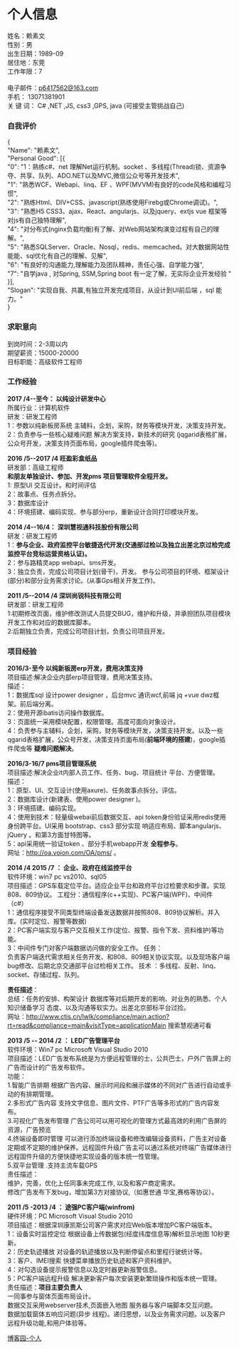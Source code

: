 # 个人信息
姓名：赖素文 <br />
性别：男<br />
出生日期：1989-09  
居住地：东莞<br />
工作年限：7 <br />       
电子邮件：p6417562@163.com<br />
手机： 13071381901<br />
关 键 词： C# ,NET ,JS, css3 ,GPS, java (可接受主管挑战自己)<br />

### 自我评价
{<br />
"Name": "赖素文",<br />
"Personal Good": [{<br />
"0": "1：熟练c#、net 理解Net运行机制。socket 、多线程(Thread)锁、资源争夺、共享、队列、ADO.NET以及MVC,微信公众号等开发技术",<br />
"1": "熟悉WCF、Webapi、linq、EF 、WPF(MVVM)有良好的code风格和编程习惯",<br />
"2": "熟练Html、DIV+CSS、javascript(熟练使用Firebg或Chrome调试)。",<br />
"3": "熟悉H5 CSS3、ajax、React、angularjs、以及jquery、extjs vue 框架等<br />
对js有自己独特理解",<br />
"4": "对分布式(nginx负载均衡)有了解、对Web网站架构演变过程有自己的理解。",<br />
"5": "熟悉SQLServer、Oracle、Nosql，redis、memcached。对大数据网站性能能、sql优化有自己的理解、见解",<br />
"6": "有良好的沟通能力,理解能力及团队精神，责任心强、自学能力强",<br />
"7": "自学java , 对Spring, SSM,Spring boot 有一定了解，无实际企业开发经验 "<br />
}],<br />
"Slogan": "实现自我、共赢,有独立开发完成项目，从设计到UI前后端 ，sql 能力。"<br />
}

### 求职意向
到岗时间：2-3周以内<br />
期望薪资：15000-20000<br />
目标职能：高级软件工程师<br />

### 工作经验
**2017 /4--至今： 以纯设计研发中心**<br />
所属行业：计算机软件<br />
研发：研发工程师<br />
1：参数以纯新板房系统 主辅料，企划，采购，财务等模块开发，决策支持开发。<br />
2：负责参与一些核心疑难问题 解决方案支持，新技术的研究 (jqgarid表格扩展，公众号开发，决策支持页面布局，google插件爬虫等)。<br />

**2016 /5--2017 /4 旺盈彩盒纸品**<br />
研发部：高级工程师<br />
**和朋友单独设计、参加、开发pms 项目管理软件全程开发。**<br />
1: 原型UI 交互设计。和时间评估<br />
2：故事点、任务点拆分。<br />
3：数据库设计<br />
4：环境搭建、编码实现、参与部分erp，重新设计合同打印模块开发。<br />

**2014 /4--16/4： 深圳慧视通科技股份有限公司**<br />
研发：研发工程师<br />
1：**参与企业、政府监控平台敏捷迭代开发(交通部过检以及独立出差北京过检完成监控平台竞标运营资格认证)。**<br />
2：参与路精灵app webapi、sms开发。<br />
3：独立负责，完成公司项目计划(骨干)，开发。 参与公司项目的环境、框架设计(部分)和部分业务需求讨论。(从事Gps相关开发工作)。<br />

**2011 /5--2014 /4 深圳尚锐科技有限公司**<br />
研发部：研发工程师<br />
1:初期修改页面，维护修改测试人员提交BUG，维护和升级，并承担团队项目模块开发工作和对应的数据库脚本。<br />
2:后期独立负责，完成公司项目计划，负责公司项目开发。<br />

### 项目经验
**2016/3-至今 以纯新板房erp开发，费用决策支持** <br />
项目描述:解决企业内部erp项目管理，费用决策支持。<br />
描述：<br />
1：数据库sql 设计power designer ，后台mvc 通讯wcf,前端 jq +vue dwz框架。前后端分离。<br />
2：使用开源ibatis访问操作数据库。<br />
3：页面统一采用模块配置，权限管理。高度可面向对象设计。<br />
4：负责参与主辅料，企划，采购，财务等模块开发，决策支持开发。以及一些qgarid表格扩展，公众号开发，决策支持页面布局(**前端环境的搭建**)，google插件爬虫等 **疑难问题解决**。<br />


**2016/3-16/7 pms项目管理系统**<br />
项目描述:解决企业it内部人员工作、任务、bug、项目统计 平台、方便管理。<br />
描述：<br />
1：原型、UI、交互设计(使用axure)、任务故事点拆分。评估。<br />
2：数据库设计(新建表、使用power designer )。<br />
3：环境搭建、编码实现。<br />
4：使用到技术：轻量级webai前后数据交互、api token身份验证采用redis使用身份跨平台。UI采用 bootstrap、css3 部分实现 响适应布局、脚本angularjs、jQuery 。和第3方面甘特图等。<br />
5：api采用统一验证token 、部分手机webapp开发 **全程参与**。<br />
网址：http://oa.voion.com/OA/pms/ 。<br />


**2014 /4  2015 /7 ： 企业、政府在线监控平台**<br />
软件环境：win7 pc vs2010、sql05<br />
项目描述：GPS车载定位平台。适应企业平台和政府平台过检要求和步骤。实现808、809协议。 工程分：通信程序(c++实现)、PC客户端(WPF)、中间件（c#）<br />
1：通信程序接受不同类型终端设备发送数据并按照808、809协议解析。并入库。(实时定位、报警等数据) <br />
2：PC客户端实现与客户交互相关工作(定位、报警、指令下发、资料维护)等功能。 <br />
3：中间件专门对客户端数据访问做的安全工作。
任务：<br />
负责客户端迭代需求相关任务开发、和808、809相关协议实现。以及现场客户端bug修改、后期北京交通部平台过检相关工作。 技术 ：多线程、反射、linq、socket、存储过程、队列。<br />

**责任描述**：<br />
总结：任务的安排、构架设计 数据库等对后期开发的影响、对业务的熟悉、个人知识储备学习 态度、以及沟通等软实力。出差北京部标平台过捡。<br />
网址：http://www.ctis.cn/lwlk/compliance/main.action?rt=read&compliance=main&visitType=applicationMain 搜索慧视通可看<br />

**2013 /5 -- 2014 /2 ： LED广告管理平台**<br />
软件环境：Win7 pc Microsoft Visual Studio 2010<br />
项目描述：LED广告发布系统是为方便远程管理的士，公共巴士，户外广告屏上的广告而设计的广告发布软件。<br /> 
功能： <br />
1.智能广告排期 根据广告内容、展示时间段和展示媒体的不同对广告进行自动或手动的有排期管理。<br />
2.多形式广告内容 支持文字信息、图片文件、PTF广告等多形式的广告内容发布。<br />
3.可视化广告发布管理 广告公司可以用可视化的管理方式最高效的利用广告屏的资源，广告预览<br />
4.终端设备即时管理 可以进行添加终端设备和修改编辑设备资料，广告主对设备定期或不定期的维护保养。远程固件升级广告主可以通过系统对终端广告媒体进行远程固件升级的方便快捷地实现设备的版本统一性管理。<br />
5.双平台管理 .支持主流车载GPS<br />
责任描述：<br />
维护，完善，优化上任同事未完成工作, 以及和客户商定需求。<br />
修改广告发布下发bug，增加第3方对接协议,（如惠世通 华宝,赛格等协议）。

**2011 /5 -2013 /4 ： 途强PC客户端(winfrom)**<br />
硬件环境：PC Microsoft Visual Studio 2010<br />
项目描述：根据深圳康凯斯公司客户需求对应Web版本增加PC客户端版本。<br />
1：设备实时监控定位 根据设备上传数据包(经度纬度信息等)解析显示地图 10秒更新。 <br />
2：历史轨迹播放 对设备的轨迹播放以及判断停留点和里程行驶统计等。<br />
3：客户、IMEI搜索 快捷菜单播放历史轨迹和客户资料维护。<br />
4：对勾选设备提示报警信息以及定时器更新报警信息。<br />
5：PC客户端远程升级 解决更新客户每次安装更新繁琐操作和版本统一管理。<br />
责任描述：**项目主要负责人**<br />
一同事参与窗体页面布局设计。 <br />
数据交互采用webserver技术,页面嵌入地图 服务器与客户端脚本交互问题。<br />
数据加载窗体五响应问题(异步 线程)。递归思想，以及业务需求问题。以及客户远程升级功能,和用户体验等。<br />

[博客园-个人](http://www.cnblogs.com/y112102/)



